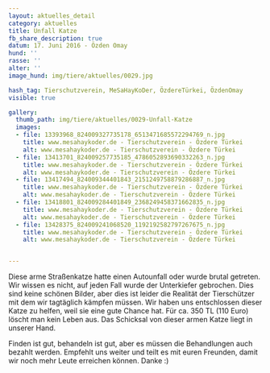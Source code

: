 ```yaml
---
layout: aktuelles_detail
category: aktuelles
title: Unfall Katze
fb_share_description: true
datum: 17. Juni 2016 - Özden Omay
hund: ''
rasse: ''
alter: ''
image_hund: img/tiere/aktuelles/0029.jpg

hash_tag: Tierschutzverein, MeSaHayKoDer, ÖzdereTürkei, ÖzdenOmay
visible: true

gallery:
  thumb_path: img/tiere/aktuelles/0029-Unfall-Katze
  images:
  - file: 13393968_824009327735178_6513471685572294769_n.jpg
    title: www.mesahaykoder.de - Tierschutzverein - Özdere Türkei
    alt: www.mesahaykoder.de - Tierschutzverein - Özdere Türkei
  - file: 13413701_824009257735185_4786052893690332263_n.jpg
    title: www.mesahaykoder.de - Tierschutzverein - Özdere Türkei
    alt: www.mesahaykoder.de - Tierschutzverein - Özdere Türkei
  - file: 13417494_824009344401843_2151249758879286887_n.jpg
    title: www.mesahaykoder.de - Tierschutzverein - Özdere Türkei
    alt: www.mesahaykoder.de - Tierschutzverein - Özdere Türkei
  - file: 13418801_824009284401849_2368249458371662835_n.jpg
    title: www.mesahaykoder.de - Tierschutzverein - Özdere Türkei
    alt: www.mesahaykoder.de - Tierschutzverein - Özdere Türkei
  - file: 13428375_824009241068520_1192192582797267675_n.jpg
    title: www.mesahaykoder.de - Tierschutzverein - Özdere Türkei
    alt: www.mesahaykoder.de - Tierschutzverein - Özdere Türkei


---
```


Diese arme Straßenkatze hatte einen Autounfall oder wurde brutal getreten. Wir wissen es nicht, auf jeden Fall wurde der Unterkiefer gebrochen.
Dies sind keine schönen Bilder, aber dies ist leider die Realität der Tierschützer mit dem wir tagtäglich kämpfen müssen.
Wir haben uns entschlossen dieser Katze zu helfen, weil sie eine gute Chance hat. Für ca. 350 TL (110 Euro) löscht man kein Leben aus.
Das Schicksal von dieser armen Katze liegt in unserer Hand.

Finden ist gut, behandeln ist gut, aber es müssen die Behandlungen auch bezahlt werden. 
Empfehlt uns weiter und teilt es mit euren Freunden, damit wir noch mehr Leute erreichen können. Danke :)